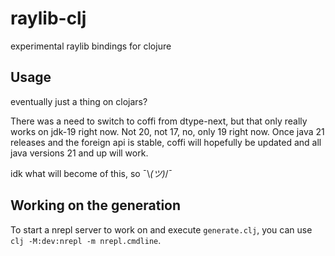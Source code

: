 # raylib-clj

experimental raylib bindings for clojure


## Usage

eventually just a thing on clojars?

There was a need to switch to coffi from dtype-next, but that only really works on jdk-19 right now. Not 20, not 17, no, only 19 right now. Once java 21 releases and the foreign api is stable, coffi will hopefully be updated and all java versions 21 and up will work.

idk what will become of this, so ¯\\_(ツ)_/¯


## Working on the generation

To start a nrepl server to work on and execute `generate.clj`, you can use `clj -M:dev:nrepl -m nrepl.cmdline`.

